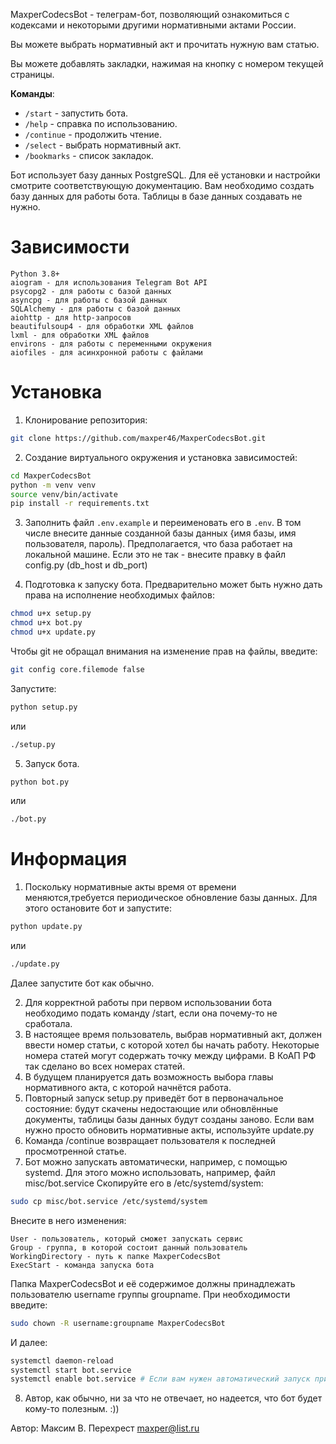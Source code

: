 MaxperCodecsBot - телеграм-бот, позволяющий ознакомиться с кодексами и некоторыми другими нормативными актами России.

Вы можете выбрать нормативный акт и прочитать нужную вам статью.

Вы можете добавлять закладки, нажимая на кнопку с номером текущей страницы.

**Команды**:

 - `/start` - запустить бота.
 - `/help` - справка по использованию.
 - `/continue` - продолжить чтение.
 - `/select` - выбрать нормативный акт.
 - `/bookmarks` - список закладок.


Бот использует базу данных PostgreSQL. Для её установки и настройки смотрите соответствующую документацию.
Вам необходимо создать базу данных для работы бота. Таблицы в базе данных создавать не нужно.

# Зависимости 

    Python 3.8+
    aiogram - для использования Telegram Bot API
    psycopg2 - для работы с базой данных
    asyncpg - для работы с базой данных
    SQLAlchemy - для работы с базой данных
    aiohttp - для http-запросов
    beautifulsoup4 - для обработки XML файлов
    lxml - для обработки XML файлов
    environs - для работы с переменными окружения
    aiofiles - для асинхронной работы с файлами

# Установка

1. Клонирование репозитория:

```bash
git clone https://github.com/maxper46/MaxperCodecsBot.git
```

2. Создание виртуального окружения и установка зависимостей:

```bash
cd MaxperCodecsBot
python -m venv venv
source venv/bin/activate
pip install -r requirements.txt
```
3. Заполнить файл `.env.example` и переименовать его в `.env`.
В том числе внесите данные созданной базы данных {имя базы, имя пользователя, пароль). Предполагается, что база работает на локальной машине.
Если это не так - внесите правку в файл config.py (db_host и db_port)

4. Подготовка к запуску бота.
    Предварительно может быть нужно дать права на исполнение необходимых файлов:
```bash
chmod u+x setup.py
chmod u+x bot.py
chmod u+x update.py
```

Чтобы git не обращал внимания на изменение прав на файлы, введите:
```bash
git config core.filemode false
```

Запустите:

```bash
python setup.py
```
или
```bash
./setup.py
```
 
5. Запуск бота.
```bash
python bot.py
```
или
```bash
./bot.py
```

# Информация

1. Поскольку нормативные акты время от времени меняются,требуется периодическое обновление базы данных.
Для этого остановите бот и запустите:
```bash
python update.py
```
или
```bash
./update.py
```
Далее запустите бот как обычно.

2. Для корректной работы при первом использовании бота необходимо подать команду /start, если она почему-то не сработала.
3. В настоящее время пользователь, выбрав нормативный акт, должен ввести номер статьи, с которой хотел бы начать работу.
Некоторые номера статей могут содержать точку между цифрами. В КоАП РФ так сделано во всех номерах статей.
4. В будущем планируется дать возможность выбора главы нормативного акта, с которой начнётся работа.
5. Повторный запуск setup.py приведёт бот в первоначальное состояние: будут скачeны недостающие или обновлённые документы, таблицы базы данных будут созданы заново. Если вам нужно просто обновить нормативные акты, используйте update.py 
6. Команда /continue возвращает пользователя к последней просмотренной статье.
7. Бот можно запускать автоматически, например, с помощью systemd.
Для этого можно использовать, например, файл misc/bot.service
Скопируйте его в /etc/systemd/system:
```bash
sudo cp misc/bot.service /etc/systemd/system
```
Внесите в него изменения:

    User - пользователь, который сможет запускать сервис
    Group - группа, в которой состоит данный пользователь
    WorkingDirectory - путь к папке MaxperCodecsBot
    ExecStart - команда запуска бота

Папка MaxperCodecsBot и её содержимое должны принадлежать пользователю username группы groupname.
При необходимости введите:
```bash
sudo chown -R username:groupname MaxperCodecsBot
```
И далее:
```bash
systemctl daemon-reload
systemctl start bot.service
systemctl enable bot.service # Если вам нужен автоматический запуск при загрузке.
```
8. Автор, как обычно, ни за что не отвечает, но надеется, что бот будет кому-то полезным. :))

Автор: Максим В. Перехрест <maxper@list.ru>
